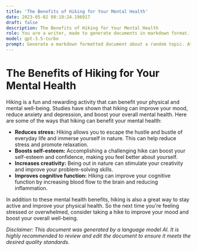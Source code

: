 ```yaml
---
title: 'The Benefits of Hiking for Your Mental Health'
date: 2023-05-02 08:19:24.196917
draft: false
description: The Benefits of Hiking for Your Mental Health
role: You are a writer, made to generate documents in markdown format. It is very important that all of the documents you generate are in valid markdown format.
model: gpt-3.5-turbo
prompt: Generate a markdown formatted document about a random topic. At the bottom, include a disclaimer explaining that the document was generated by you. The first line of the document should be the title. Make sure that the entire document is in proper markdown format, using a mix of various tags to make the document visually appealing.
---
```


# The Benefits of Hiking for Your Mental Health

Hiking is a fun and rewarding activity that can benefit your physical and mental well-being. Studies have shown that hiking can improve your mood, reduce anxiety and depression, and boost your overall mental health. Here are some of the ways that hiking can benefit your mental health:

- **Reduces stress:** Hiking allows you to escape the hustle and bustle of everyday life and immerse yourself in nature. This can help reduce stress and promote relaxation.
- **Boosts self-esteem:** Accomplishing a challenging hike can boost your self-esteem and confidence, making you feel better about yourself.
- **Increases creativity:** Being out in nature can stimulate your creativity and improve your problem-solving skills.
- **Improves cognitive function:** Hiking can improve your cognitive function by increasing blood flow to the brain and reducing inflammation.

In addition to these mental health benefits, hiking is also a great way to stay active and improve your physical health. So the next time you're feeling stressed or overwhelmed, consider taking a hike to improve your mood and boost your overall well-being.

*Disclaimer: This document was generated by a language model AI. It is highly recommended to review and edit the document to ensure it meets the desired quality standards.*